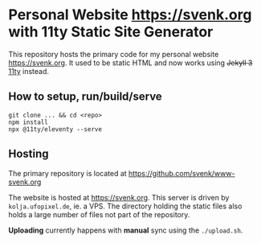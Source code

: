 # Personal Website https://svenk.org with 11ty Static Site Generator

This repository hosts the primary code for my personal website
https://svenk.org. It used to be static HTML and now works using
~~Jekyll 3~~ [11ty](https://www.11ty.dev/) instead.

## How to setup, run/build/serve

```
git clone ... && cd <repo>
npm install
npx @11ty/eleventy --serve
```

## Hosting

The primary repository is located at https://github.com/svenk/www-svenk.org

The website is hosted at https://svenk.org. This server is driven
by `kolja.ufopixel.de`, ie. a VPS. The directory holding the static
files also holds a large number of files not part of the repository.

**Uploading** currently happens with **manual** sync using the `./upload.sh`.

